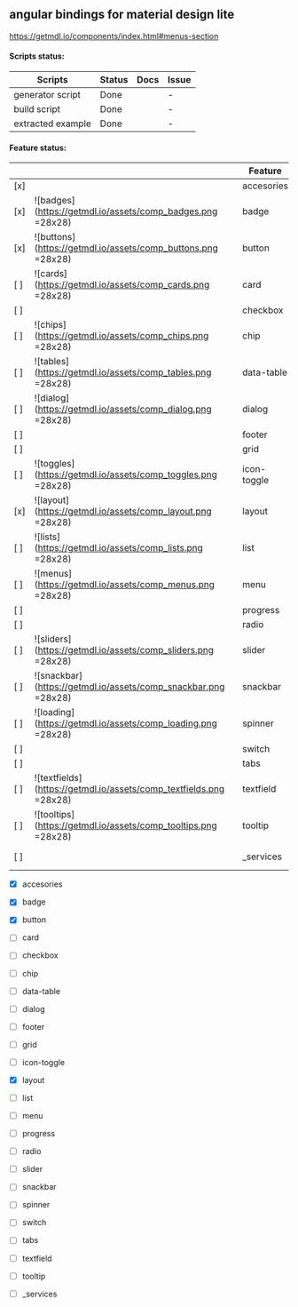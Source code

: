 ## angular bindings for material design lite
https://getmdl.io/components/index.html#menus-section

#### Scripts status:

| Scripts          | Status                              | Docs         | Issue          |
|------------------|-------------------------------------|--------------|----------------|
| generator script |                             Done    |              |              - |
| build script     |                             Done    |              |              - |
| extracted example|                             Done    |              |              - |


#### Feature status:
|     |                                                                   |  | Feature          | Status                              | Docs         | Issue          |
|-----|-------------------------------------------------------------------|--|------------------|-------------------------------------|--------------|----------------|
| [x] |                                                                   |  | accesories       |                             Done    |              |              - |
| [x] | ![badges](https://getmdl.io/assets/comp_badges.png =28x28)               |  | badge            |                             Done    |              |              - |
| [x] | ![buttons](https://getmdl.io/assets/comp_buttons.png =28x28)             |  | button           |                             Done    |              |              - |
| [ ] | ![cards](https://getmdl.io/assets/comp_cards.png =28x28)                 |  | card             |                            To Do    |              |              - |
| [ ] |                                                                   |  | checkbox         |                            To Do    |              |              - |
| [ ] | ![chips](https://getmdl.io/assets/comp_chips.png =28x28)                 |  | chip             |                            To Do    |              |              - |
| [ ] | ![tables](https://getmdl.io/assets/comp_tables.png =28x28)               |  | data-table       |                            To Do    |              |              - |
| [ ] | ![dialog](https://getmdl.io/assets/comp_dialog.png =28x28)               |  | dialog           |                            To Do    |              |              - |
| [ ] |                                                                   |  | footer           |                            To Do    |              |              - |
| [ ] |                                                                   |  | grid             |                            To Do    |              |              - |
| [ ] | ![toggles](https://getmdl.io/assets/comp_toggles.png =28x28)             |  | icon-toggle      |                            To Do    |              |              - |
| [x] | ![layout](https://getmdl.io/assets/comp_layout.png =28x28)               |  | layout           |                             Done    |              |              - |
| [ ] | ![lists](https://getmdl.io/assets/comp_lists.png =28x28)                 |  | list             |                            To Do    |              |              - |
| [ ] | ![menus](https://getmdl.io/assets/comp_menus.png =28x28)                 |  | menu             |                            To Do    |              |              - |
| [ ] |                                                                   |  | progress         |                            To Do    |              |              - |
| [ ] |                                                                   |  | radio            |                            To Do    |              |              - |
| [ ] | ![sliders](https://getmdl.io/assets/comp_sliders.png =28x28)             |  | slider           |                            To Do    |              |              - |
| [ ] | ![snackbar](https://getmdl.io/assets/comp_snackbar.png =28x28)           |  | snackbar         |                            To Do    |              |              - |
| [ ] | ![loading](https://getmdl.io/assets/comp_loading.png =28x28)             |  | spinner          |                            To Do    |              |              - |
| [ ] |                                                                   |  | switch           |                            To Do    |              |              - |
| [ ] |                                                                   |  | tabs             |                            To Do    |              |              - |
| [ ] | ![textfields](https://getmdl.io/assets/comp_textfields.png =28x28)       |  | textfield        |                            To Do    |              |              - |
| [ ] | ![tooltips](https://getmdl.io/assets/comp_tooltips.png =28x28)           |  | tooltip          |                            To Do    |              |              - |
| [ ] |                                                                   |  | _services        |                        In Progress  |              |              - |


- [x] accesories 
- [x] badge      
- [x] button     
- [ ] card       
- [ ] checkbox   
- [ ] chip       
- [ ] data-table 
- [ ] dialog     
- [ ] footer     
- [ ] grid       
- [ ] icon-toggle
- [x] layout     
- [ ] list       
- [ ] menu       
- [ ] progress   
- [ ] radio      
- [ ] slider     
- [ ] snackbar   
- [ ] spinner    
- [ ] switch     
- [ ] tabs       
- [ ] textfield  
- [ ] tooltip    
- [ ] _services  









